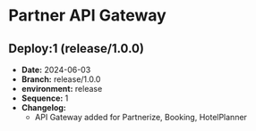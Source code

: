 # Partner API Gateway

## Deploy:1 (release/1.0.0)
- **Date:** 2024-06-03
- **Branch:** release/1.0.0
- **environment:** release
- **Sequence:** 1
- **Changelog:**
    - API Gateway added for Partnerize, Booking, HotelPlanner